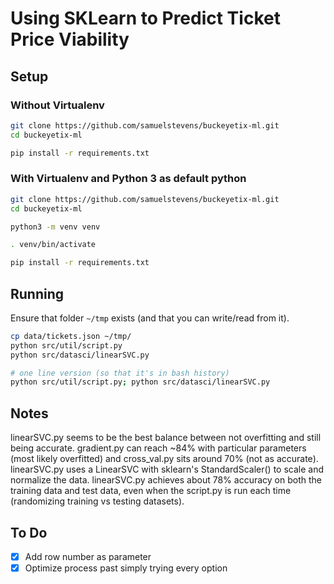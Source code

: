 # Using SKLearn to Predict Ticket Price Viability

## Setup

### Without Virtualenv

```bash
git clone https://github.com/samuelstevens/buckeyetix-ml.git
cd buckeyetix-ml

pip install -r requirements.txt
```

### With Virtualenv and Python 3 as default python

```bash
git clone https://github.com/samuelstevens/buckeyetix-ml.git
cd buckeyetix-ml

python3 -m venv venv

. venv/bin/activate

pip install -r requirements.txt
```

## Running

Ensure that folder `~/tmp` exists (and that you can write/read from it).

```bash
cp data/tickets.json ~/tmp/
python src/util/script.py
python src/datasci/linearSVC.py

# one line version (so that it's in bash history)
python src/util/script.py; python src/datasci/linearSVC.py
```

## Notes

linearSVC.py seems to be the best balance between not overfitting and still being accurate. gradient.py can reach ~84% with particular parameters (most likely overfitted) and cross_val.py sits around 70% (not as accurate). linearSVC.py uses a LinearSVC with sklearn's StandardScaler() to scale and normalize the data. linearSVC.py achieves about 78% accuracy on both the training data and test data, even when the script.py is run each time (randomizing training vs testing datasets).

## To Do

- [x] Add row number as parameter
- [x] Optimize process past simply trying every option
